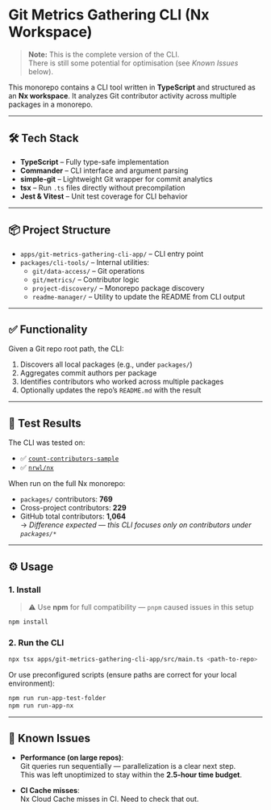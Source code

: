 # Git Metrics Gathering CLI (Nx Workspace)

> **Note:** This is the complete version of the CLI.  
> There is still some potential for optimisation (see _Known Issues_ below).

This monorepo contains a CLI tool written in **TypeScript** and structured as an **Nx workspace**. It analyzes Git contributor activity across multiple packages in a monorepo.

---

## 🛠 Tech Stack

- **TypeScript** – Fully type-safe implementation
- **Commander** – CLI interface and argument parsing
- **simple-git** – Lightweight Git wrapper for commit analytics
- **tsx** – Run `.ts` files directly without precompilation
- **Jest & Vitest** – Unit test coverage for CLI behavior

---

## 📦 Project Structure

- `apps/git-metrics-gathering-cli-app/` – CLI entry point
- `packages/cli-tools/` – Internal utilities:
  - `git/data-access/` – Git operations
  - `git/metrics/` – Contributor logic
  - `project-discovery/` – Monorepo package discovery
  - `readme-manager/` – Utility to update the README from CLI output

---

## ✅ Functionality

Given a Git repo root path, the CLI:

1. Discovers all local packages (e.g., under `packages/`)
2. Aggregates commit authors per package
3. Identifies contributors who worked across multiple packages
4. Optionally updates the repo’s `README.md` with the result

---

## 🧪 Test Results

The CLI was tested on:

- ✅ [`count-contributors-sample`](https://github.com/nrwl/count-contributors-sample)
- ✅ [`nrwl/nx`](https://github.com/nrwl/nx)

When run on the full Nx monorepo:

- `packages/` contributors: **769**
- Cross-project contributors: **229**
- GitHub total contributors: **1,064**  
  → _Difference expected — this CLI focuses only on contributors under `packages/*`_

---

## ⚙️ Usage

### 1. Install

> ⚠️ Use **npm** for full compatibility — `pnpm` caused issues in this setup

```bash
npm install
```

### 2. Run the CLI

```bash
npx tsx apps/git-metrics-gathering-cli-app/src/main.ts <path-to-repo>
```

Or use preconfigured scripts (ensure paths are correct for your local environment):

```bash
npm run run-app-test-folder
npm run run-app-nx
```

---

## 🐞 Known Issues

- **Performance (on large repos)**:  
  Git queries run sequentially — parallelization is a clear next step.  
  This was left unoptimized to stay within the **2.5-hour time budget**.

- **CI Cache misses**:  
  Nx Cloud Cache misses in CI. Need to check that out.
